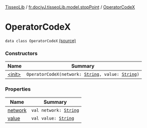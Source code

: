 [TisseoLib](../../index.md) / [fr.docjyJ.tisseoLib.model.stopPoint](../index.md) / [OperatorCodeX](./index.md)

# OperatorCodeX

`data class OperatorCodeX` [(source)](https://github.com/docjyJ/TisseoLib/tree/master/src/main/kotlin/fr/docjyJ/tisseoLib/model/stopPoint/OperatorCodeX.kt#L6)

### Constructors

| Name | Summary |
|---|---|
| [&lt;init&gt;](-init-.md) | `OperatorCodeX(network: `[`String`](https://kotlinlang.org/api/latest/jvm/stdlib/kotlin/-string/index.html)`, value: `[`String`](https://kotlinlang.org/api/latest/jvm/stdlib/kotlin/-string/index.html)`)` |

### Properties

| Name | Summary |
|---|---|
| [network](network.md) | `val network: `[`String`](https://kotlinlang.org/api/latest/jvm/stdlib/kotlin/-string/index.html) |
| [value](value.md) | `val value: `[`String`](https://kotlinlang.org/api/latest/jvm/stdlib/kotlin/-string/index.html) |
